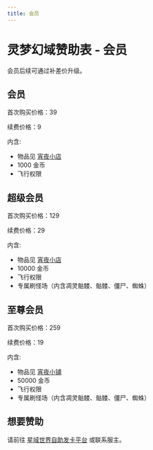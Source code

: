 ```yaml
---
title: 会员
---
```


# 灵梦幻域赞助表 - 会员

会员后续可通过补差价升级。

## 会员

首次购买价格：39 

续费价格：9

内含:

- 物品见 [宵夜小店](https://pay.mcstaralliance.com/)
- 1000 金币
- 飞行权限

## 超级会员

首次购买价格：129 

续费价格：29

内含:

- 物品见 [宵夜小店](https://pay.mcstaralliance.com/)
- 10000 金币
- 飞行权限
- 专属刷怪场（内含凋灵骷髅、骷髅、僵尸、蜘蛛）

## 至尊会员

首次购买价格：259

续费价格：19

内含:

- 物品见 [宵夜小铺](https://pay.mcstaralliance.com/)
- 50000 金币
- 飞行权限
- 专属刷怪场（内含凋灵骷髅、骷髅、僵尸、蜘蛛）

## 想要赞助

请前往 [星域世界自助发卡平台](https://pay.mcstaralliance.com) 或联系服主。